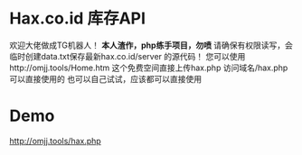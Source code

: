 # Hax.co.id 库存API
欢迎大佬做成TG机器人！
**本人渣作，php练手项目，勿喷**
请确保有权限读写，会临时创建data.txt保存最新hax.co.id/server 的源代码！
您可以使用http://omjj.tools/Home.htm 这个免费空间直接上传hax.php 访问域名/hax.php可以直接使用的
也可以自己试试，应该都可以直接使用

# Demo
http://omjj.tools/hax.php

